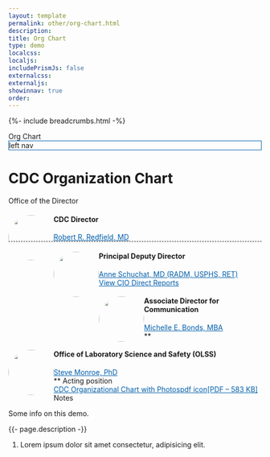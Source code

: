 ```yaml
---
layout: template
permalink: other/org-chart.html
description:
title: Org Chart
type: demo
localcss:
localjs:
includePrismJs: false
externalcss:
externaljs:
showinnav: true
order:
---
```


{%- include breadcrumbs.html -%}

<style>

/* @media (min-width: 576px) {
	.org-chart img {

	}
} */

/* Medium devices (tablets, 768px and up) */
@media (min-width: 768px) {
	.org-chart img {
		width: 110px;
		height: 110px;
		border-radius: 50% !important;
		margin-right: 10px;
		float: left;
	}
	.org-chart .pl-5 {
		padding-left:3rem!important;
	}
}

/* Large devices (desktops, 992px and up) */
@media (min-width: 992px) {

 }

/* Extra large devices (large desktops, 1200px and up) */
@media (min-width: 1200px) {  }
	/* https://codepen.io/peterbenoit/pen/LYYjGYY */

.org-chart .pl-5 {
	padding-left:1rem!important;
}
.org-chart img {
	border-radius: 50% !important;
	width: 90px;
	height: 90px;
	margin-left: auto;
	margin-right: auto;
	display: block;
}





.org-chart.bg-primary {
  color: #000 !important;
}
.org-chart .card-body {
  position: relative;
}
.org-chart .card-body.bg-tertiary {
  border-bottom: 1px dashed;
}
.org-chart p {
  margin-bottom: 2px;
}
.org-chart h4 {
  font-weight: bold;
}
.org-chart a:not(.btn) {
  color: #005eaa !important;
  display: block;
}
.org-chart a:not(.btn) + a span {
  /* margin-left: 10px; */
  font-size: 30px;
}
.org-chart .cdc-icon-arrow-alt-circle-down-solid {
  font-size: 30px;
}
.org-chart .cdc-icon-chevron-circle-right {
  font-size: 24px;
}
.org-chart .cdc-icon-chevron-circle-left {
  font-size: 24px;
}


.org-chart .badge {
  position: absolute;
  left: 100px;
  top: 90px;
  padding: 8px 10px;
  border: 1px solid #c0c0c0;
}
.org-chart ul {
  list-style-type: none;
  padding-left: 0 !important;
}
.org-chart ul li {
  overflow: hidden;
}
.org-chart ul li ul {
  padding-left: 55px !important;
}

</style>

<div class="container">
	<span class="h3 d-block">Org Chart</span>
	<div class="row org-chart">
		<div class="col-md-3 vh100 d-none d-md-block" style="border: 1px solid #005eaa">left nav</div>
		<div class="col-md-9">
			<h1 id="content">CDC Organization Chart</h1>
			<div class="row">
				<div class="col">
					<div class="card">
						<div class="card-header h4 bg-primary">
							Office of the Director
						</div>
						<div class="card-body bg-tertiary">
							<img src="https://www.cdc.gov/about/images/leadership/leaders/cdcdirector.jpg" class="ml-0 mr-3 float-left" alt="">
							<h4>CDC Director</h4>
							<a href="https://www.cdc.gov/about/leadership/director.htm">Robert R. Redfield, MD</a>
						</div>
						<div class="card-body bg-quaternary pl-md-5">
							<img src="https://www.cdc.gov/about/images/leadership/leaders/pdd.jpg" class="mr-md-3" alt="">
							<h4>Principal Deputy Director</h4>
							<a href="https://www.cdc.gov/about/leadership/leaders/pdd.html">Anne Schuchat, MD (RADM, USPHS, RET)</a>
							<a class="d-inline-block" href="org-chart-sub.html">View CIO Direct Reports</a> <a class="d-inline-block" href="org-chart-sub.html"><span class="cdc-icon-arrow-alt-circle-right-solid"></span></a>
						</div>
						<div class="card-body bg-quaternary pl-md-5">
							<img src="https://www.cdc.gov/about/images/leadership/leaders/adc.jpg" class="mr-md-3" alt="">
							<h4>Associate Director for Communication</h4>
							<a class="d-inline-block" href="https://www.cdc.gov/about/leadership/leaders/adc.html">Michelle E. Bonds, MBA</a><span>**</span>
						</div>
						<div class="card-body bg-quaternary pl-md-5">
							<img src="https://www.cdc.gov/about/images/leadership/leaders/adlss.jpg" class="mr-md-3" alt="">
							<h4>Office of Laboratory Science and Safety (OLSS)</h4>
							<a href="https://www.cdc.gov/about/leadership/leaders/adlss.html">Steve Monroe, PhD</a>
						</div>
					</div>
				</div>
			</div>
			<div class="row mt-3 mb-3"><div class="col">** Acting position</div></div>
			<div class="row mb-3">
				<div class="col">
					<div class="card bg-gray-l2">
						<div class="card-body">
							<a href="#" target="new">CDC Organizational Chart with Photos<span class="sr-only">pdf icon</span><span class="fi cdc-icon-pdf x16 fill-pdf" aria-hidden="true"></span><span class="file-details">[PDF – 583 KB]</span></a>
						</div>
					</div>
				</div>
			</div>
		</div>
	</div>
</div>

<script>
    window.addEventListener( 'DOMContentLoaded', function() {
        ( function( $ ) {

        } )( jQuery );
    } );
</script>


<div aria-multiselectable="true" class="accordion indicator-plus accordion-white mb-3 mt-3" id="accordion-4" role="tabpanel">
	<div class="card">
		<div aria-expanded="false" class="card-header collapsed" data-target="#accordion-4-collapse-3" data-toggle="collapse" id="accordion-4-card-3" role="tab">
			<a class="card-title" data-controls="accordion-4-collapse-3">Notes</a>
		</div>
		<div aria-labelledby="accordion-4-card-3" class="collapse show" id="accordion-4-collapse-3" role="tabpanel">
			<div class="card-body">
				<p>Some info on this demo.</p>
				<p>{{- page.description -}}</p>
				<ol>
					<li>Lorem ipsum dolor sit amet consectetur, adipisicing elit.</li>
				</ol>
			</div>
		</div>
	</div>
</div>
